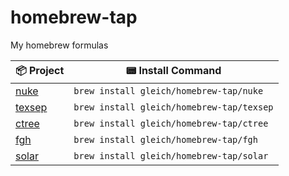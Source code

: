 # homebrew-tap

My homebrew formulas

| 📦 Project                                                           | 📟 Install Command                                      |
| -------------------------------------------------------------------- | ------------------------------------------------------- |
| [nuke](https://github.com/gleich/nuke)                               | `brew install gleich/homebrew-tap/nuke`                |
| [texsep](https://github.com/gleich/texsep)                           | `brew install gleich/homebrew-tap/texsep`              |
| [ctree](https://github.com/gleich/ctree)                             | `brew install gleich/homebrew-tap/ctree`               |
| [fgh](https://github.com/gleich/fgh)                                 | `brew install gleich/homebrew-tap/fgh`                 |
| [solar](https://github.com/gleich/solar)                             | `brew install gleich/homebrew-tap/solar`               |

